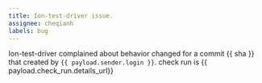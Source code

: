 ```yaml
---
title: Ion-test-driver issue.
assignee: cheqianh
labels: bug
---
```

Ion-test-driver complained about behavior changed for a commit {{ sha }} that created by `{{ payload.sender.login }}`.
check run is {{ payload.check_run.details_url}}